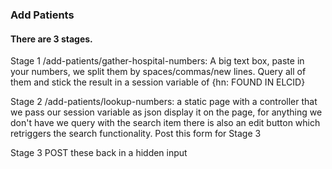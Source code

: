 ### Add Patients

#### There are 3 stages.
Stage 1 /add-patients/gather-hospital-numbers:
A big text box, paste in your numbers, we split them by spaces/commas/new lines.
Query all of them and stick the result in a session variable of
{hn: FOUND IN ELCID}

Stage 2 /add-patients/lookup-numbers:
a static page with a controller that we pass our session variable as json
display it on the page, for anything we don't have we query with the search item
there is also an edit button which retriggers the search functionality.
Post this form for Stage 3

Stage 3 POST these back in a hidden input


